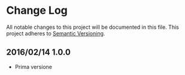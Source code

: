 # Change Log #

All notable changes to this project will be documented in this file.
This project adheres to [Semantic Versioning](http://semver.org/).


## 2016/02/14 1.0.0 ##

 - Prima versione

